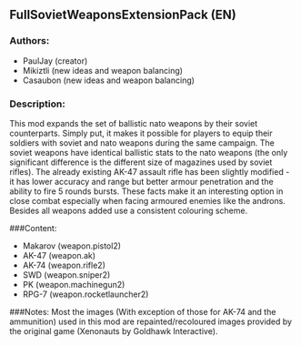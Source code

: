 ## FullSovietWeaponsExtensionPack (EN)

### Authors:
- PaulJay (creator)
- Mikiztli (new ideas and weapon balancing)
- Casaubon (new ideas and weapon balancing)

### Description:
This mod expands the set of ballistic nato weapons by their soviet counterparts. Simply put, it makes it possible for players to equip their soldiers with soviet and nato weapons during the same campaign. The soviet weapons have identical ballistic stats to the nato weapons (the only significant difference is the different size of magazines used by soviet rifles). The already existing AK-47 assault rifle has been slightly modified - it has lower accuracy and range but better armour penetration and the ability to fire 5 rounds bursts. These facts make it an interesting option in close combat especially when facing armoured enemies like the androns. Besides all weapons added use a consistent colouring scheme.

###Content:

- Makarov (weapon.pistol2)
- AK-47   (weapon.ak)
- AK-74   (weapon.rifle2)
- SWD     (weapon.sniper2)
- PK      (weapon.machinegun2)
- RPG-7   (weapon.rocketlauncher2)

###Notes:
Most the images (With exception of those for AK-74 and the ammunition) used in this mod are repainted/recoloured images provided by the original game (Xenonauts by Goldhawk Interactive).

